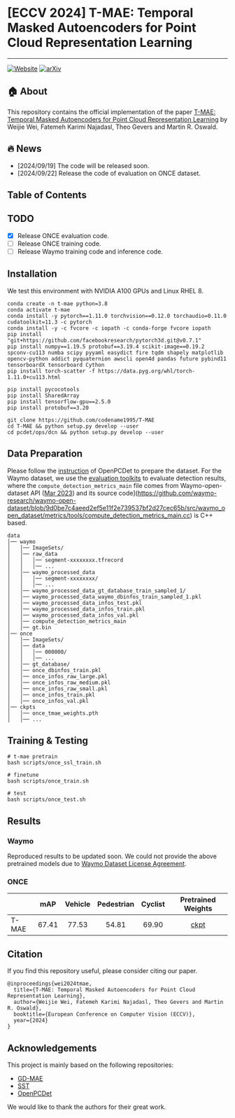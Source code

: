 # [ECCV 2024] T-MAE: Temporal Masked Autoencoders for Point Cloud Representation Learning
---
[![Website](https://img.shields.io/badge/Project-Page-blue)](https://codename1995.github.io/t-mae.github.io/)
[![arXiv](https://img.shields.io/badge/arXiv-Paper-<COLOR>.svg)](https://arxiv.org/abs/2312.10217)



## 🏠 About
This repository contains the official implementation of the paper [T-MAE: Temporal Masked Autoencoders for Point Cloud Representation Learning](https://arxiv.org/abs/2312.10217) by Weijie Wei, Fatemeh Karimi Najadasl, Theo Gevers and Martin R. Oswald.

## 🔥 News
- [2024/09/19] The code will be released soon.
- [2024/09/22] Release the code of evaluation on ONCE dataset.

## Table of Contents

## TODO
- [x] Release ONCE evaluation code.
- [ ] Release ONCE training code.
- [ ] Release Waymo training code and inference code.

## Installation
We test this environment with NVIDIA A100 GPUs and Linux RHEL 8.

```
conda create -n t-mae python=3.8
conda activate t-mae
conda install -y pytorch==1.11.0 torchvision==0.12.0 torchaudio=0.11.0 cudatoolkit=11.3 -c pytorch
conda install -y -c fvcore -c iopath -c conda-forge fvcore iopath
pip install "git+https://github.com/facebookresearch/pytorch3d.git@v0.7.1"
pip install numpy==1.19.5 protobuf==3.19.4 scikit-image==0.19.2 spconv-cu113 numba scipy pyyaml easydict fire tqdm shapely matplotlib opencv-python addict pyquaternion awscli open4d pandas future pybind11 tensorboardX tensorboard Cython 
pip install torch-scatter -f https://data.pyg.org/whl/torch-1.11.0+cu113.html

pip install pycocotools
pip install SharedArray
pip install tensorflow-gpu==2.5.0
pip install protobuf==3.20

git clone https://github.com/codename1995/T-MAE
cd T-MAE && python setup.py develop --user
cd pcdet/ops/dcn && python setup.py develop --user
```

## Data Preparation
Please follow the [instruction](https://github.com/open-mmlab/OpenPCDet/blob/master/docs/GETTING_STARTED.md) of OpenPCDet to prepare the dataset. For the Waymo dataset, we use the [evaluation toolkits](https://drive.google.com/drive/folders/1aa1kI9hhzBoZkIBcr8RBO3Zhg_RkOAag?usp=sharing) to evaluate detection results, where the `compute_detection_metrics_main` file comes from Waymo-open-dataset API ([Mar 2023](https://github.com/waymo-research/waymo-open-dataset/blob/9d0be7c4aeed2ef5e11f2e739537bf2d27cec65b/docs/quick_start.md)) and its source code](https://github.com/waymo-research/waymo-open-dataset/blob/9d0be7c4aeed2ef5e11f2e739537bf2d27cec65b/src/waymo_open_dataset/metrics/tools/compute_detection_metrics_main.cc) is C++ based.

```
data
│── waymo
│   │── ImageSets/
│   │── raw_data
│   │   │── segment-xxxxxxxx.tfrecord
│   │   │── ...
│   │── waymo_processed_data
│   │   │── segment-xxxxxxxx/
│   │   │── ...
│   │── waymo_processed_data_gt_database_train_sampled_1/
│   │── waymo_processed_data_waymo_dbinfos_train_sampled_1.pkl
│   │── waymo_processed_data_infos_test.pkl
│   │── waymo_processed_data_infos_train.pkl
│   │── waymo_processed_data_infos_val.pkl
│   │── compute_detection_metrics_main
│   │── gt.bin
│── once
│   │── ImageSets/
│   │── data
│   │   │── 000000/
│   │   │── ...
│   │── gt_database/
│   │── once_dbinfos_train.pkl
│   │── once_infos_raw_large.pkl
│   │── once_infos_raw_medium.pkl
│   │── once_infos_raw_small.pkl
│   │── once_infos_train.pkl
│   │── once_infos_val.pkl
│── ckpts
│   │── once_tmae_weights.pth
│   │── ...
```


## Training & Testing

```
# t-mae pretrain
bash scripts/once_ssl_train.sh

# finetune
bash scripts/once_train.sh

# test
bash scripts/once_test.sh
```

## Results
### Waymo
Reproduced results to be updated soon.
We could not provide the above pretrained models due to [Waymo Dataset License Agreement](https://waymo.com/open/terms/).


### ONCE
| | mAP | Vehicle | Pedestrian | Cyclist | Pretrained Weights |
| --- | :---: | :---: | :---: | :---: | :---: |
| T-MAE | 67.41 | 77.53 | 54.81 | 69.90 | [ckpt](https://drive.google.com/file/d/1_8YrjzobyxrK86TyQphGZwhEjBMOfnOa/view?usp=drive_link) |


## Citation
If you find this repository useful, please consider citing our paper.

```
@inproceedings{wei2024tmae,
  title={T-MAE: Temporal Masked Autoencoders for Point Cloud Representation Learning},
  author={Weijie Wei, Fatemeh Karimi Najadasl, Theo Gevers and Martin R. Oswald},
  booktitle={European Conference on Computer Vision (ECCV)},
  year={2024}
}
```


## Acknowledgements
This project is mainly based on the following repositories:
- [GD-MAE](https://github.com/nightmare-n/GD-MAE)
- [SST](https://github.com/tusen-ai/SST)
- [OpenPCDet](https://github.com/open-mmlab/OpenPCDet)

We would like to thank the authors for their great work.

